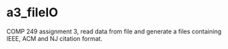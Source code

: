 # a3_fileIO
COMP 249 assignment 3, read data from file and generate a files containing IEEE, ACM and NJ citation format. 
